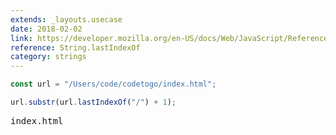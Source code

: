 ```yaml
---
extends: _layouts.usecase
date: 2018-02-02
link: https://developer.mozilla.org/en-US/docs/Web/JavaScript/Reference/Global_Objects/String/lastIndexOf
reference: String.lastIndexOf
category: strings
---
```


```javascript
const url = "/Users/code/codetogo/index.html";

url.substr(url.lastIndexOf("/") + 1);
```

<pre class="output">index.html</pre>
